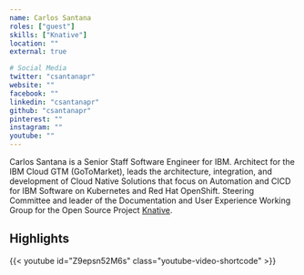 ```yaml
---
name: Carlos Santana
roles: ["guest"]
skills: ["Knative"]
location: ""
external: true

# Social Media
twitter: "csantanapr"
website: ""
facebook: ""
linkedin: "csantanapr"
github: "csantanapr"
pinterest: ""
instagram: ""
youtube: ""
---
```

<!-- markdownlint-disable MD041-->
Carlos Santana is a Senior Staff Software Engineer for IBM. Architect for the IBM Cloud GTM (GoToMarket), leads the architecture, integration, and development of Cloud Native Solutions that focus on Automation and CICD for IBM Software on Kubernetes and Red Hat OpenShift. Steering Committee and leader of the Documentation and User Experience Working Group for the Open Source Project [Knative](https://knative.dev/).

<!--more-->

## Highlights

{{< youtube id="Z9epsn52M6s" class="youtube-video-shortcode" >}}
